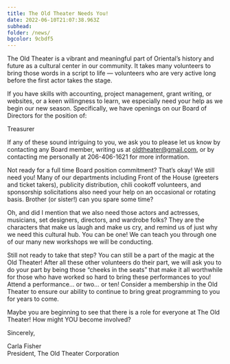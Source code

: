 ```yaml
---
title: The Old Theater Needs You!
date: 2022-06-10T21:07:38.963Z
subhead:
folder: /news/
bgcolor: 9cbdf5
---
```



The Old Theater is a vibrant and meaningful part of Oriental’s history and future as a cultural center in our community.  It takes many volunteers to bring those words in a script to life — volunteers who are very active long before the first actor takes the stage.

If you have skills with accounting, project management, grant writing, or websites, or a keen willingness to learn, we especially need your help as we begin our new season.  Specifically, we have openings on our Board of Directors for the position of: 

Treasurer  

If any of these sound intriguing to you, we ask you to please let us know by contacting any Board member, writing us at oldtheater@gmail.com, or by contacting me personally at 206-406-1621 for more information. 

Not ready for a full time Board position commitment?  That’s okay!  We still need you!  Many of our departments including Front of the House (greeters and ticket takers), publicity distribution, chili cookoff volunteers, and sponsorship solicitations also need your help on an occasional or rotating basis.  Brother (or sister!) can you spare some time?

Oh, and did I mention that we also need those actors and actresses, musicians, set designers, directors, and wardrobe folks?  They are the characters that make us laugh and make us cry, and remind us of just why we need this cultural hub.  You can be one!  We can teach you through one of our many new workshops we will be conducting.

Still not ready to take that step?  You can still be a part of the magic at the Old Theater!  After all these other volunteers do their part, we will ask you to do your part by being those “cheeks in the seats” that make it all worthwhile for those who have worked so hard to bring these performances to you!  Attend a performance… or two… or ten!  Consider a membership in the Old Theater to ensure our ability to continue to bring great programming to you for years to come.

Maybe you are beginning to see that there is a role for everyone at The Old Theater!  How might YOU become involved?


Sincerely,


Carla Fisher   
President, The Old Theater Corporation
